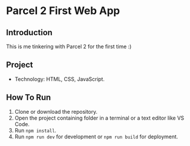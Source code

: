 # Parcel 2 First Web App
## Introduction
This is me tinkering with Parcel 2 for the first time :)
## Project
- Technology: HTML, CSS, JavaScript.
## How To Run
1. Clone or download the repository.
2. Open the project containing folder in a terminal or a text editor like VS Code.
3. Run `npm install`.
4. Run `npm run dev` for development or `npm run build` for deployment.